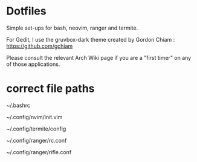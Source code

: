 # Dotfiles

Simple set-ups for bash, neovim, ranger and termite.

For Gedit, I use the gruvbox-dark theme created by Gordon Chiam : https://github.com/gchiam

Please consult the relevant Arch Wiki page if you are a "first timer" on any of those applications.

# correct file paths

~/.bashrc

~/.config/nvim/init.vim

~/.config/termite/config

~/.config/ranger/rc.conf

~/.config/ranger/rifle.conf
